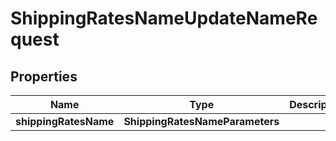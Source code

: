 

# ShippingRatesNameUpdateNameRequest


## Properties

| Name | Type | Description | Notes |
|------------ | ------------- | ------------- | -------------|
|**shippingRatesName** | **ShippingRatesNameParameters** |  |  [optional] |



